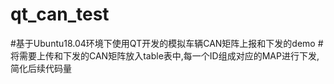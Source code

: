 # qt_can_test
#基于Ubuntu18.04环境下使用QT开发的模拟车辆CAN矩阵上报和下发的demo
#将需要上传和下发的CAN矩阵放入table表中,每一个ID组成对应的MAP进行下发,简化后续代码量
